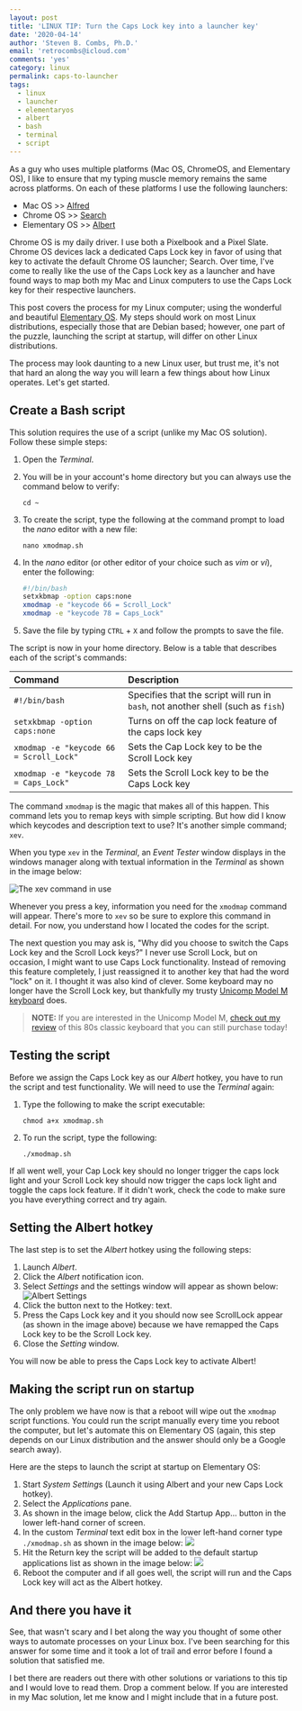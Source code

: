 ```yaml
---
layout: post
title: 'LINUX TIP: Turn the Caps Lock key into a launcher key'
date: '2020-04-14'
author: 'Steven B. Combs, Ph.D.'
email: 'retrocombs@icloud.com'
comments: 'yes'
category: linux
permalink: caps-to-launcher
tags:
  - linux
  - launcher
  - elementaryos
  - albert
  - bash
  - terminal
  - script
---
```


As a guy who uses multiple platforms (Mac OS, ChromeOS, and Elementary OS), I like to ensure that my typing muscle memory remains the same across platforms. On each of these platforms I use the following launchers:

* Mac OS >> [Alfred](https://www.alfredapp.com/)
* Chrome OS >> [Search](https://www.google.com/chromebook/howto/search-anything/)
* Elementary OS >> [Albert](https://albertlauncher.github.io/)

Chrome OS is my daily driver. I use both a Pixelbook and a Pixel Slate. Chrome OS devices lack a dedicated Caps Lock key in favor of using that key to activate the default Chrome OS launcher; Search. Over time, I've come to really like the use of the Caps Lock key as a launcher and have found ways to map both my Mac and Linux computers to use the Caps Lock key for their respective launchers.

This post covers the process for my Linux computer; using the wonderful and beautiful [Elementary OS](https://elementary.io/). My steps should work on most Linux distributions, especially those that are Debian based; however, one part of the puzzle, launching the script at startup, will differ on other Linux distributions.

The process may look daunting to a new Linux user, but trust me, it's not that hard an along the way you will learn a few things about how Linux operates. Let's get started.

## Create a Bash script

This solution requires the use of a script (unlike my Mac OS solution). Follow these simple steps:

1. Open the *Terminal*.
2. You will be in your account's home directory but you can always use the command below to verify:

    `cd ~`

3. To create the script, type the following at the command prompt to load the *nano* editor with a new file:

    `nano xmodmap.sh`

4. In the *nano* editor (or other editor of your choice such as *vim* or *vi*), enter the following:

    ```bash
    #!/bin/bash
    setxkbmap -option caps:none
    xmodmap -e "keycode 66 = Scroll_Lock"
    xmodmap -e "keycode 78 = Caps_Lock"
    ```

5. Save the file by typing `CTRL` + `X` and follow the prompts to save the file.

The script is now in your home directory. Below is a table that describes each of the script's commands:

| Command                                 | Description                                                                     |
|:----------------------------------------|:---------------------------------------------------------------------------------|
| `#!/bin/bash`                           | Specifies that the script will run in `bash`, not another shell (such as `fish`) |
| `setxkbmap -option caps:none`           | Turns on off the cap lock feature of the caps lock key                           |
| `xmodmap -e "keycode 66 = Scroll_Lock"` | Sets the Cap Lock key to be the Scroll Lock key                                  |
| `xmodmap -e "keycode 78 = Caps_Lock"`   | Sets the Scroll Lock key to be the Caps Lock key                                 |

The command `xmodmap` is the magic that makes all of this happen. This command lets you to remap keys with simple scripting. But how did I know which keycodes and description text to use? It's another simple command; `xev`.

When you type `xev` in the *Terminal*, an *Event Tester* window displays in the windows manager along with textual information in the *Terminal* as shown in the image below:

![The xev command in use](/images/posts/2020-04-14-capslock-as-launcher/xev-command.png)

Whenever you press a key, information you need for the `xmodmap` command will appear. There's more to `xev` so be sure to explore this command in detail. For now, you understand how I located the codes for the script.

The next question you may ask is, "Why did you choose to switch the Caps Lock key and the Scroll Lock keys?" I never use Scroll Lock, but on occasion, I might want to use Caps Lock functionality. Instead of removing this feature completely, I just reassigned it to another key that had the word "lock" on it. I thought it was also kind of clever. Some keyboard may no longer have the Scroll Lock key, but thankfully my trusty [Unicomp Model M keyboard](https://amzn.to/2K7Wv86) does.

> **NOTE:** If you are interested in the Unicomp Model M, [check out my review](https://www.stevencombs.com/gadgets/2017/07/09/relive-80s-with-unicomp-keyboard.html) of this 80s classic keyboard that you can still purchase today!

## Testing the script

Before we assign the Caps Lock key as our *Albert* hotkey, you have to run the script and test functionality. We will need to use the *Terminal* again:

1. Type the following to make the script executable:

    `chmod a+x xmodmap.sh`

2. To run the script, type the following:

    `./xmodmap.sh`

If all went well, your Cap Lock key should no longer trigger the caps lock light and your Scroll Lock key should now trigger the caps lock light and toggle the caps lock feature. If it didn't work, check the code to make sure you have everything correct and try again.

## Setting the Albert hotkey

The last step is to set the *Albert* hotkey using the following steps:

1. Launch _Albert_.
2. Click the *Albert* notification icon.
3. Select _Settings_ and the settings window will appear as shown below:
    ![Albert Settings](/images/posts/2020-04-14-capslock-as-launcher/albert-settings.png)
4. Click the button next to the Hotkey: text.
5. Press the Caps Lock key and it you should now see ScrollLock appear (as shown in the image above) because we have remapped the Caps Lock key to be the Scroll Lock key.
6. Close the *Setting* window.

You will now be able to press the Caps Lock key to activate Albert!

## Making the script run on startup

The only problem we have now is that a reboot will wipe out the `xmodmap` script functions. You could run the script manually every time you reboot the computer, but let's automate this on Elementary OS (again, this step depends on our Linux distribution and the answer should only be a Google search away).

Here are the steps to launch the script at startup on Elementary OS:

1. Start *System Setting*s (Launch it using Albert and your new Caps Lock hotkey).
2. Select the *Applications* pane.
3. As shown in the image below, click the Add Startup App… button in the lower left-hand corner of screen.
4. In the custom *Terminal* text edit box in the lower left-hand corner type `./xmodmap.sh` as shown in the image below:
    ![](/images/posts/2020-04-14-capslock-as-launcher/xmodmap-script-startup.png)
5. Hit the Return key the script will be added to the default startup applications list as shown in the image below:
    ![](/images/posts/2020-04-14-capslock-as-launcher/settings-application-startup.png)
6. Reboot the computer and if all goes well, the script will run and the Caps Lock key will act as the Albert hotkey.

## And there you have it

See, that wasn't scary and I bet along the way you thought of some other ways to automate processes on your Linux box. I've been searching for this answer for some time and it took a lot of trail and error before I found a solution that satisfied me.

I bet there are readers out there with other solutions or variations to this tip and I would love to read them. Drop a  comment below. If you are interested in my Mac solution, let me know and I might include that in a future post.
